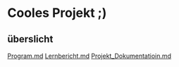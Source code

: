 # Cooles Projekt ;)
## überslicht
[Program.md](https://github.com/Pianonic/LA1300-Peanut/blob/main/Program.md)
[Lernbericht.md](https://github.com/Pianonic/LA1300-Peanut/blob/main/Lernbericht.md)
[Projekt_Dokumentatioin.md](https://github.com/Pianonic/LA1300-Peanut/blob/main/Projekt_Dokumentatioin.md)

